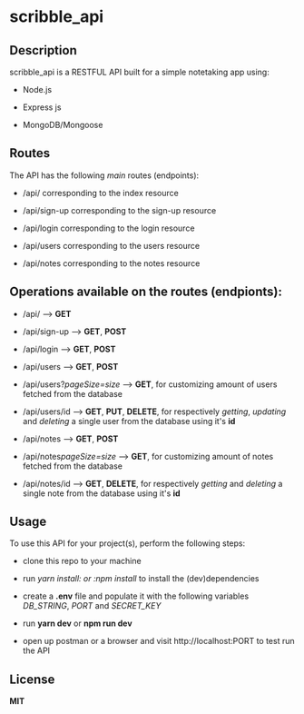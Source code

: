 # scribble_api

## Description

scribble_api is a RESTFUL API built for a simple notetaking app using:

- Node.js

- Express js

- MongoDB/Mongoose

## Routes

The API has the following *main* routes (endpoints): 

- /api/ corresponding to the index resource

- /api/sign-up corresponding to the sign-up resource

- /api/login corresponding to the login resource

- /api/users corresponding to the users resource

- /api/notes corresponding to the notes resource

## Operations available on the routes (endpionts):

- /api/ --> **GET**

- /api/sign-up --> **GET**, **POST**

- /api/login --> **GET**, **POST**

- /api/users --> **GET**, **POST**

- /api/users?*pageSize=size* --> **GET**, for customizing amount of users fetched from the database

- /api/users/id --> **GET**, **PUT**, **DELETE**, for respectively *getting*, *updating* and *deleting* a single user from the database using it's **id**

- /api/notes --> **GET**, **POST**

- /api/notes*pageSize=size* --> **GET**, for customizing amount of notes fetched from the database

- /api/notes/id --> **GET**, **DELETE**, for respectively *getting* and *deleting* a single note from the database using it's **id**

## Usage

To use this API for your project(s), perform the following steps: 

- clone this repo to your machine

- run **yarn install:* or :*npm install** to install the (dev)dependencies

- create a **.env** file and populate it with the following variables *DB_STRING*, *PORT* and *SECRET_KEY* 

- run **yarn dev** or **npm run dev**

- open up postman or a browser and visit http://localhost:PORT to test run the API

## License

**MIT**
